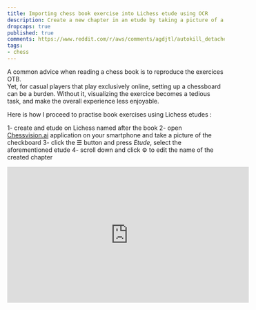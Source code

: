 ```yaml
---
title: Importing chess book exercise into Lichess etude using OCR
description: Create a new chapter in an etude by taking a picture of a printed checkboard 
dropcaps: true
published: true
comments: https://www.reddit.com/r/aws/comments/agdjtl/autokill_detached_anonymous_ec2_instances/
tags:
- chess
---
```

A common advice when reading a chess book is to reproduce the exercices OTB.  
Yet, for casual players that play exclusively online, setting up a chessboard can be a burden. Without it, visualizing the exercice becomes a tedious task, and make the overall experience less enjoyable.

Here is how I proceed to practise book exercises using Lichess etudes :

1- create and etude on Lichess named after the book
2- open [Chessvision.ai](https://chessvision.ai/) application on your smartphone and take a picture of the checkboard
3- click the ☰ button and press _Etude_, select the aforementioned etude
4- scroll down and click ⚙ to edit the name of the created chapter

<iframe width="560" height="315" src="https://www.youtube.com/embed/ognKG56d5As" title="YouTube video player" frameborder="0" allow="accelerometer; autoplay; clipboard-write; encrypted-media; gyroscope; picture-in-picture" allowfullscreen></iframe>